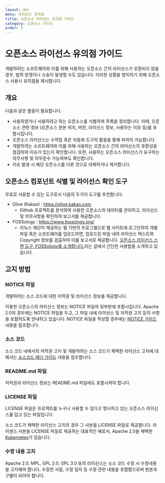 ```yaml
---
layout: doc
menu: 라이선스 유의점
title: 오픈소스 라이선스 유의점 가이드
category: 오픈소스 가이드
order: 3
---
```


# 오픈소스 라이선스 유의점 가이드

개발하려는 소프트웨어와 이를 위해 사용하는 오픈소스 간의 라이선스가 호환되지 않을 경우, 법적 분쟁이나 소송이 발생할 수도 있습니다. 이러한 상황을 방지하기 위해 오픈소스 사용시 유의점을 제시합니다.

## 개요

다음과 같은 활동이 필요합니다.

- 사용하였거나 사용하려고 하는 오픈소스를 식별하여 목록을 정리합니다. 이때, 오픈소스 관련 정보 (오픈소스 원본 위치, 버전, 라이선스 정보, 사용하는 이유 등)를 포함시킵니다.
- 오픈소스 라이선스는 수작업 혹은 자동화 도구의 활용을 통해 파악이 가능합니다.
- 개발하려는 소프트웨어와 이를 위해 사용하는 오픈소스 간의 라이선스의 호환성을 점검하여 이슈가 있는지 확인합니다. 또한, 사용하는 오픈소스 라이선스가 요구하는 의무사항 및 의무준수 가능여부도 확인합니다.
- 이슈 발생 시 해당 오픈소스를 다른 것으로 대체하거나 제거합니다.

## 오픈소스 컴포넌트 식별 및 라이선스 확인 도구

무료로 사용할 수 있는 도구로서 다음의 두가지 도구를 추천합니다.

- Olive (Kakao) : https://olive.kakao.com
  - Github 프로젝트를 분석하여 사용한 오픈소스의 데이터를 관리하고, 라이선스 및 의무사항을 확인하여 보고서를 제공합니다.
- FOSSology : https://www.fossology.org/
  - 리눅스 재단이 제공하는 웹 기반의 프로그램으로 웹 사이트에 로그인하여 개별 파일 혹은 소프트웨어를 업로드하면, 업로드된 파일 내의 라이선스 텍스트와 Copyright 정보를 검출하여 이를 보고서로 제공합니다. [오픈소스 라이선스 스캔 도구, FOSSology를 소개합니다.](https://devocean.sk.com/opensource/techBoardDetail.do?ID=158882)라는 글에서 간단한 사용법을 소개하고 있습니다.

## 고지 방법

### NOTICE 파일

개발하려는 소스 코드에 대한 저작권 및 라이선스 정보를 제공합니다.

이용한 오픈소스의 라이선스 정보는 NOTICE 파일의 뒷부분에 포함시킵니다. Apache 2.0의 경우에는 NOTICE 파일을 두고, 그 파일 내에 라이선스 및 저작권 고지 등의 사항을 포함하도록 안내하고 있습니다. NOTICE 파일을 작성할 경우에는 [NOTICE 가이드](./04-notice-guide.md) 내용을 참조합니다.

### 소스 코드

소스 코드 내에서의 저작권 고지 및 개발하려는 소스 코드가 채택한 라이선스 고지에 대해서는 [소스코드 헤더 가이드](./02-source-code-header-guide.md) 내용을 참조합니다.

### README.md 파일

저작권과 라이선스 정보는 README.md 파일에도 포함시켜야 합니다.

### LICENSE 파일

LICENSE 파일은 프로젝트를 누구나 사용할 수 있다고 명시하고 있는 오픈소스 라이선스를 담고 있는 파일입니다.

소스 코드가 채택한 라이선스 고지의 경우 그 사본을 LICENSE 파일로 제공합니다. 라이센스 사본을 LICENSE 파일로 제공하는 대표적인 예로서, Apache 2.0을 채택한 [Kubernetes](https://raw.githubusercontent.com/kubernetes/kubernetes/master/LICENSE)가 있습니다.

### 수정 내용 고지

Apache 2.0, MPL, GPL 2.0, GPL 3.0 등의 라이선스는 소스 코드 수정 시 수정내용을 고지해야 합니다. 수정한 사람, 수정 일자 등 수정 관련 내용을 포함함으로써 원본과 구별이 되어야 합니다.
